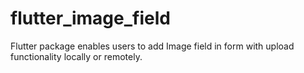 # flutter_image_field
Flutter package enables users to add Image field in form with upload functionality locally or remotely.
